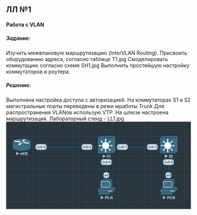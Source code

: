 ## ЛЛ №1
#### Работа с VLAN


##### Задание:
Изучить межвлановую маршрутизацию (InterVLAN Routing).
Присвоить оборудованию адреса, согласно таблице T1.jpg
Смоделировать коммутацию согласно схеме SH1.jpg
Выполнить простейшую настройку коммутаторов и роутера.

##### Решение:
Выполнена настройка доступа с авторизацией.
На коммутаторах S1 и S2 магистральные порты переведены в режи мработы Trunk
Для распространения VLANов использую VTP.
На шлюзе настроена маршрутизация.
Лабораторный стенд - LL1.jpg
![alt-текст](https://github.com/udalovsa/otus-ccna/blob/main/lab01/LL1.JPG "12345")
